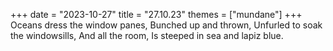 +++
date = "2023-10-27"
title = "27.10.23"
themes = ["mundane"]
+++
Oceans dress the window panes,
Bunched up and thrown,
Unfurled to soak the windowsills,
And all the room,
Is steeped in sea and lapiz blue.
